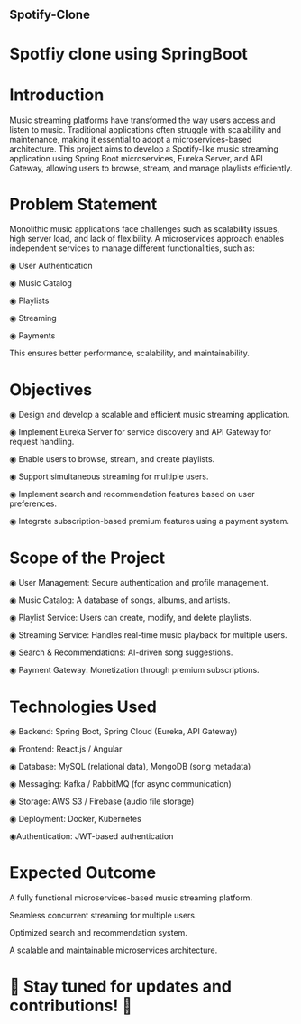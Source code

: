 ## Spotify-Clone
# Spotfiy clone using SpringBoot 

# Introduction

Music streaming platforms have transformed the way users access and listen to music. Traditional applications often struggle with scalability and maintenance, making it essential to adopt a microservices-based architecture. This project aims to develop a Spotify-like music streaming application using Spring Boot microservices, Eureka Server, and API Gateway, allowing users to browse, stream, and manage playlists efficiently.

# Problem Statement

Monolithic music applications face challenges such as scalability issues, high server load, and lack of flexibility. A microservices approach enables independent services to manage different functionalities, such as:

  ◉ User Authentication

  ◉ Music Catalog

  ◉ Playlists

  ◉ Streaming

  ◉ Payments

This ensures better performance, scalability, and maintainability.

# Objectives

◉ Design and develop a scalable and efficient music streaming application.

◉ Implement Eureka Server for service discovery and API Gateway for request handling.

◉ Enable users to browse, stream, and create playlists.

◉ Support simultaneous streaming for multiple users.

◉ Implement search and recommendation features based on user preferences.

◉ Integrate subscription-based premium features using a payment system.

# Scope of the Project

◉ User Management: Secure authentication and profile management.

◉ Music Catalog: A database of songs, albums, and artists.

◉ Playlist Service: Users can create, modify, and delete playlists.

◉ Streaming Service: Handles real-time music playback for multiple users.

◉ Search & Recommendations: AI-driven song suggestions.

◉ Payment Gateway: Monetization through premium subscriptions.

# Technologies Used

◉ Backend: Spring Boot, Spring Cloud (Eureka, API Gateway)

◉ Frontend: React.js / Angular

◉ Database: MySQL (relational data), MongoDB (song metadata)

◉ Messaging: Kafka / RabbitMQ (for async communication)

◉ Storage: AWS S3 / Firebase (audio file storage)

◉ Deployment: Docker, Kubernetes

◉Authentication: JWT-based authentication

# Expected Outcome

A fully functional microservices-based music streaming platform.

Seamless concurrent streaming for multiple users.

Optimized search and recommendation system.

A scalable and maintainable microservices architecture.



# 🚀 Stay tuned for updates and contributions! 🎵
